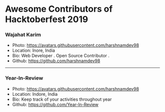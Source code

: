 # Awesome Contributors of Hacktoberfest 2019

### Wajahat Karim
- Photo: https://avatars.githubusercontent.com/harshnamdev98
- Location: Inore, India
- Bio: Web Developer . Open Source Contributor . 
- Github: https://github.com/harshnamdev98

-----------

### Year-In-Review
- Photo: https://avatars.githubusercontent.com/harshnamdev98
- Location: Indore, India
- Bio: Keep track of your activities throughout year
- Github: https://github.com/Year-In-Review
